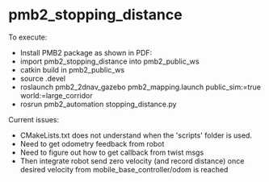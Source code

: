 # pmb2_stopping_distance

To execute:

* Install PMB2 package as shown in PDF:
* import pmb2_stopping_distance into pmb2_public_ws
* catkin build in pmb2_public_ws
* source .devel 
* roslaunch pmb2_2dnav_gazebo pmb2_mapping.launch public_sim:=true world:=large_corridor
* rosrun pmb2_automation stopping_distance.py


Current issues:

* CMakeLists.txt does not understand when the 'scripts' folder is used.
* Need to get odometry feedback from robot
* Need to figure out how to get callback from twist msgs
* Then integrate robot send zero velocity (and record distance) once desired velocity from mobile_base_controller/odom is reached
